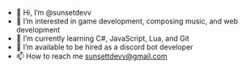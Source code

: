 - 👋 Hi, I’m @sunsetdevv
- 👀 I’m interested in game development, composing music, and web development
- 🌱 I’m currently learning C#, JavaScript, Lua, and Git
- 💞️ I’m available to be hired as a discord bot developer
- 📫 How to reach me sunsettdevv@gmail.com

<!---
sunsetdevv/sunsetdevv is a ✨ special ✨ repository because its `README.md` (this file) appears on your GitHub profile.
You can click the Preview link to take a look at your changes.
--->

